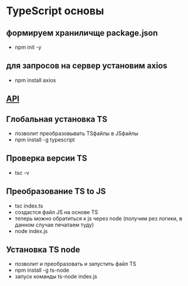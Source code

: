 # TypeScript основы


## формируем храниличще package.json
- npm init -y

## для запросов на сервер установим axios
- npm install axios

## [API](https://jsonplaceholder.typicode.com/todos/1)

## Глобальная установка TS
- позволит преобразовывать TSфайлы в JSфайлы
- npm install -g typescript

## Проверка версии TS
- tsc -v

## Преобразование TS to JS
- tsc index.ts
- создастся файл JS на основе TS
- теперь можно обратиться к js через node (получим рез логики, в данном случае печатаем туду)
- node index.js

## Установка TS node
- позволит и преобразовать и запустить файл TS
- npm install -g ts-node
- запуск команды ts-node index.js
